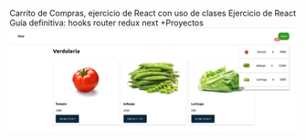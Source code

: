 Carrito de Compras, ejercicio de React con uso de clases
Ejercicio de React Guía definitiva: hooks router redux next +Proyectos
![Screenshot](https://github.com/Ricardo-Suarez-Chacon/React_carro_compras_con_clases/blob/main/public/Screenshot%20from%202023-01-19%2020-18-39.png)
